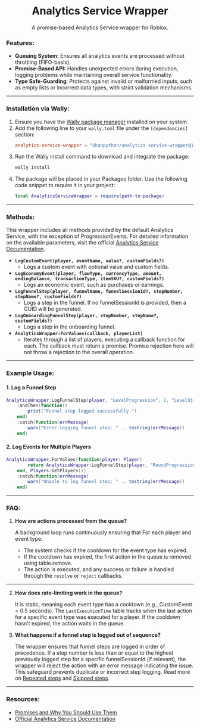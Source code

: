 <div align="center">
	<h1>Analytics Service Wrapper</h1>
  <p>A promise-based Analytics Service wrapper for Roblox.</p>
</div>


### Features:

- **Queuing System:** Ensures all analytics events are processed without throttling (FIFO-basis).
- **Promise-Based API:** Handles unexpected errors during execution, logging problems while maintaining overall service functionality.
- **Type Safe-Guarding**: Protects against invalid or malformed inputs, such as empty lists or incorrect data types, with strict validation mechanisms.

---

### Installation via Wally:

1. Ensure you have the [Wally package manager](https://github.com/UpliftGames/wally) installed on your system.
2. Add the following line to your `wally.toml` file under the `[dependencies]` section:
   ```toml
   analytics-service-wrapper = "khanpython/analytics-service-wrapper@1.5.0"
   ```
3. Run the Wally install command to download and integrate the package:
    ```bash
    wally install
    ```
4. The package will be placed in your Packages folder. Use the following code snippet to require it in your project:
    ```lua
    local AnalyticsServiceWrapper = require(path-to-package)
    ```

---


### Methods:

This wrapper includes all methods provided by the default Analytics Service, with the exception of ProgressionEvents. For detailed information on the available parameters, visit the official [Analytics Service Documentation](https://create.roblox.com/docs/reference/engine/classes/AnalyticsService#summary).

- **`LogCustomEvent(player, eventName, value?, customFields?)`**
  - Logs a custom event with optional value and custom fields.
- **`LogEconomyEvent(player, flowType, currencyType, amount, endingBalance, transactionType, itemSKU?, customFields?)`**
  - Logs an economic event, such as purchases or earnings.
- **`LogFunnelStep(player, funnelName, funnelSessionId?, stepNumber, stepName?, customFields?)`**
  - Logs a step in the funnel. If no funnelSessionId is provided, then a GUID will be generated.
- **`LogOnboardingFunnelStep(player, stepNumber, stepName?, customFields?)`**
  - Logs a step in the onboarding funnel.
- **`AnalyticsWrapper:ForValues(callback, playerList)`**
  - Iterates through a list of players, executing a callback function for each. The callback must return a promise. Promise rejection here will not throw a rejection to the overall operation.
---

### Example Usage:

#### 1. Log a Funnel Step

```lua
AnalyticsWrapper:LogFunnelStep(player, "LevelProgression", 2, "LevelStart")
    :andThen(function()
        print("Funnel step logged successfully.")
    end)
    :catch(function(errMessage)
        warn("Error logging funnel step: " .. tostring(errMessage))
    end)
```

#### 2. Log Events for Multiple Players

```lua
AnalyticsWrapper:ForValues(function(player: Player)
        return AnalyticsWrapper:LogFunnelStep(player, "RoundProgression", 1, "Lobby")
    end, Players:GetPlayers())
    :catch(function(errMessage)
        warn("Unable to log funnel step: " .. tostring(errMessage))
    end)
```

---
### FAQ:
1. **How are actions processed from the queue?**
   
   A background loop runs continuously ensuring that For each player and event type:
   - The system checks if the cooldown for the event type has expired.
   - If the cooldown has expired, the first action in the queue is removed using table.remove.
   - The action is executed, and any success or failure is handled through the `resolve` or `reject` callbacks.
---
2. **How does rate-limiting work in the queue?**
   
    It is static, meaning each event type has a cooldown (e.g., CustomEvent = 0.5 seconds). The `LastExecutionTime` table tracks when the last action for a specific event type was executed for a player. If the cooldown hasn’t expired, the action waits in the queue.

3. **What happens if a funnel step is logged out of sequence?**

    The wrapper ensures that funnel steps are logged in order of precedence. If a step number is less than or equal to the highest previously logged step for a specific funnelSessionId (if relevant), the wrapper will reject the action with an error message indicating the issue. This safeguard prevents duplicate or incorrect step logging. Read more on [Repeated steps](https://create.roblox.com/docs/production/analytics/funnel-events#repeated-steps) and [Skipped steps](https://create.roblox.com/docs/production/analytics/funnel-events#skipping-steps).
---
### Resources:

- [Promises and Why You Should Use Them](https://devforum.roblox.com/t/promises-and-why-you-should-use-them/350825)
- [Official Analytics Service Documentation](https://create.roblox.com/docs/reference/engine/classes/AnalyticsService#summary)